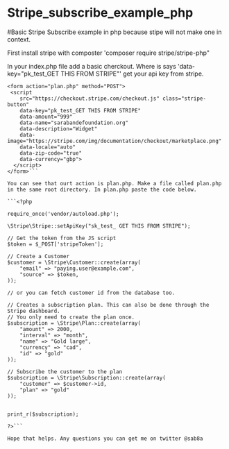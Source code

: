 # Stripe_subscribe_example_php
#Basic Stripe Subscribe example in php because stipe will not make one in context.

First install stripe with composter 'composer require stripe/stripe-php"

In your index.php file add a basic cherckout. Where is says 'data-key="pk_test_GET THIS FROM STRIPE"' get your api key from stripe.

```
<form action="plan.php" method="POST">
 <script
    src="https://checkout.stripe.com/checkout.js" class="stripe-button"
    data-key="pk_test_GET THIS FROM STRIPE"
    data-amount="999"
    data-name="sarabandefoundation.org"
    data-description="Widget"
    data-image="https://stripe.com/img/documentation/checkout/marketplace.png"
    data-locale="auto"
    data-zip-code="true"
    data-currency="gbp">
  </script>
</form>```

You can see that ourt action is plan.php. Make a file called plan.php in the same root directory. In plan.php paste the code below. 

```<?php

require_once('vendor/autoload.php');

\Stripe\Stripe::setApiKey("sk_test_ GET THIS FROM STRIPE");

// Get the token from the JS script
$token = $_POST['stripeToken'];

// Create a Customer
$customer = \Stripe\Customer::create(array(
    "email" => "paying.user@example.com",
    "source" => $token,
));

// or you can fetch customer id from the database too.

// Creates a subscription plan. This can also be done through the Stripe dashboard.
// You only need to create the plan once.
$subscription = \Stripe\Plan::create(array(
    "amount" => 2000,
    "interval" => "month",
    "name" => "Gold large",
    "currency" => "cad",
    "id" => "gold"
));

// Subscribe the customer to the plan
$subscription = \Stripe\Subscription::create(array(
    "customer" => $customer->id,
    "plan" => "gold"
));


print_r($subscription);

?>```

Hope that helps. Any questions you can get me on twitter @sab8a
